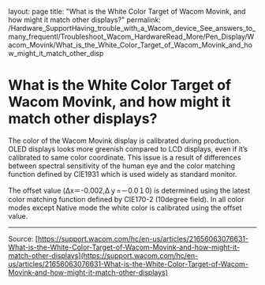 layout: page
title: "What is the White Color Target of Wacom Movink, and how might it match other displays?"
permalink: /Hardware_SupportHaving_trouble_with_a_Wacom_device_See_answers_to_many_frequentl/Troubleshoot_Wacom_HardwareRead_More/Pen_Display/Wacom_Movink/What_is_the_White_Color_Target_of_Wacom_Movink_and_how_might_it_match_other_disp

# What is the White Color Target of Wacom Movink, and how might it match other displays?

The color of the Wacom Movink display is calibrated during production. OLED displays looks more greenish compared to LCD displays, even if it’s calibrated to same color coordinate. This issue is a result of differences between spectral sensitivity of the human eye and the color matching function defined by CIE1931 which is used widely as standard monitor.



The offset value (Δx＝-0.002,Δｙ=－0.0１0) is determined using the latest color matching function defined by CIE170-2 (10degree field). In all color modes except Native mode the white color is calibrated using the offset value.

---
Source: [https://support.wacom.com/hc/en-us/articles/21656063076631-What-is-the-White-Color-Target-of-Wacom-Movink-and-how-might-it-match-other-displays](https://support.wacom.com/hc/en-us/articles/21656063076631-What-is-the-White-Color-Target-of-Wacom-Movink-and-how-might-it-match-other-displays)
